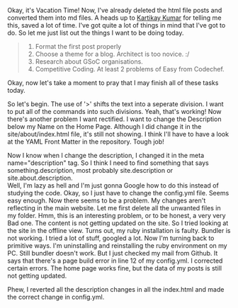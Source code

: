 Okay, it's Vacation Time!
Now, I've already deleted the html file posts and converted them into md files. A heads up to [Kartikay Kumar](https://github.com/Kartikay26) for telling me this, saved a lot of time.
I've got quite a lot of things in mind that I've got to do.
So let me just list out the things I want to be doing today.
> 1. Format the first post properly
> 2. Choose a theme for a blog. Architect is too novice. :/
> 3. Research about GSoC organisations.
> 4. Competitive Coding. At least 2 problems of Easy from Codechef.

Okay, now let's take a moment to pray that I may finish all of these tasks today.

So let's begin.
The use of '>' shifts the text into a seperate division. I want to put all of the commands into such divisions.
Yeah, that's working!
Now there's another problem I want rectified. I want to change the Description below my Name on the Home Page.
Although I did change it in the site/about/index.html file, it's still not showing. I think I'll have to have a look at the YAML Front Matter in the repository.
Tough job!

Now I know when I change the description, I changed it in the meta name="description" tag. So I think I need to find something that says something.description,
most probably site.description or site.about.description.  
Well, I'm lazy as hell and I'm just gonna Google how to do this instead of studying the code.
Okay, so I just have to change the config.yml file.
Seems easy enough.
Now there seems to be a problem. My changes aren't reflecting in the main website.
Let me first delete all the unwanted files in my folder.
Hmm, this is an interesting problem, or to be honest, a very very Bad one. The content is not getting updated on the site.
So I tried looking at the site in the offline view. Turns out, my ruby installation is faulty.
Bundler is not working.
I tried a lot of stuff, googled a lot. Now I'm turning back to primitive ways. I'm uninstalling and reinstalling the ruby environment on my PC.
Still bundler doesn't work.
But I just checked my mail from Github. It says that there's a page build error in line 12 of my config.yml.
I corrected certain errors. The home page works fine, but the data of my posts is still not getting updated.

Phew, I reverted all the description changes in all the index.html and made the correct change in config.yml.
